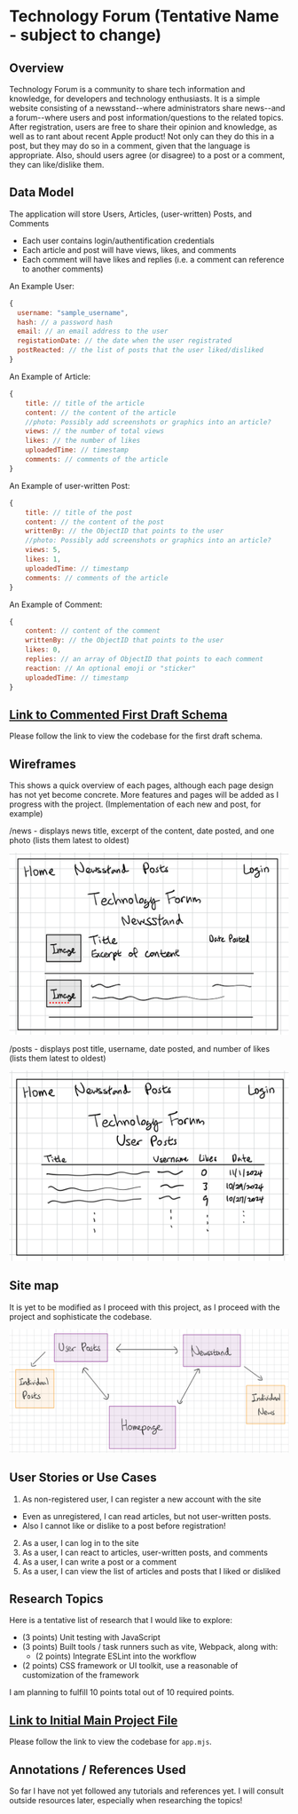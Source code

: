 # Technology Forum (Tentative Name - subject to change)

## Overview

Technology Forum is a community to share tech information and knowledge, for developers and technology enthusiasts. It is a simple website consisting of a newsstand--where administrators share news--and a forum--where users and post information/questions to the related topics. After registration, users are free to share their opinion and knowledge, as well as to rant about recent Apple product! Not only can they do this in a post, but they may do so in a comment, given that the language is appropriate. Also, should users agree (or disagree) to a post or a comment, they can like/dislike them.


## Data Model

The application will store Users, Articles, (user-written) Posts, and Comments

* Each user contains login/authentification credentials
* Each article and post will have views, likes, and comments
* Each comment will have likes and replies (i.e. a comment can reference to another comments)

An Example User:
```javascript
{
  username: "sample_username",
  hash: // a password hash
  email: // an email address to the user
  registationDate: // the date when the user registrated
  postReacted: // the list of posts that the user liked/disliked
}
```

An Example of Article:
```javascript
{
    title: // title of the article
    content: // the content of the article
    //photo: Possibly add screenshots or graphics into an article?
    views: // the number of total views
    likes: // the number of likes
    uploadedTime: // timestamp
    comments: // comments of the article
}
```

An Example of user-written Post:
```javascript
{
    title: // title of the post
    content: // the content of the post
    writtenBy: // the ObjectID that points to the user
    //photo: Possibly add screenshots or graphics into an article?
    views: 5,
    likes: 1,
    uploadedTime: // timestamp
    comments: // comments of the article
}
```

An Example of Comment:
```javascript
{
    content: // content of the comment
    writtenBy: // the ObjectID that points to the user
    likes: 0,
    replies: // an array of ObjectID that points to each comment
    reaction: // An optional emoji or "sticker"
    uploadedTime: // timestamp
}
```

## [Link to Commented First Draft Schema](db.mjs) 

Please follow the link to view the codebase for the first draft schema.

## Wireframes

This shows a quick overview of each pages, although each page design has not yet become concrete.
More features and pages will be added as I progress with the project.
(Implementation of each new and post, for example)

/news - displays news title, excerpt of the content, date posted, and one photo (lists them latest to oldest)

![newspage](documentation/newspage.png)

/posts - displays post title, username, date posted, and number of likes (lists them latest to oldest)

![postspage](documentation/postspage.png)

## Site map

It is yet to be modified as I proceed with this project, as I proceed with the project and sophisticate the codebase.

![sitemap](documentation/sitemap.png)

## User Stories or Use Cases

1. As non-registered user, I can register a new account with the site
  * Even as unregistered, I can read articles, but not user-written posts.
  * Also I cannot like or dislike to a post before registration!
2. As a user, I can log in to the site
3. As a user, I can react to articles, user-written posts, and comments
4. As a user, I can write a post or a comment
5. As a user, I can view the list of articles and posts that I liked or disliked

## Research Topics

Here is a tentative list of research that I would like to explore:

* (3 points) Unit testing with JavaScript
* (3 points) Built tools / task runners such as vite, Webpack, along with:
    * (2 points) Integrate ESLint into the workflow
* (2 points) CSS framework or UI toolkit, use a reasonable of customization of the framework

I am planning to fulfill 10 points total out of 10 required points.


## [Link to Initial Main Project File](app.mjs) 

Please follow the link to view the codebase for `app.mjs`.

## Annotations / References Used

So far I have not yet followed any tutorials and references yet.
I will consult outside resources later, especially when researching the topics!
